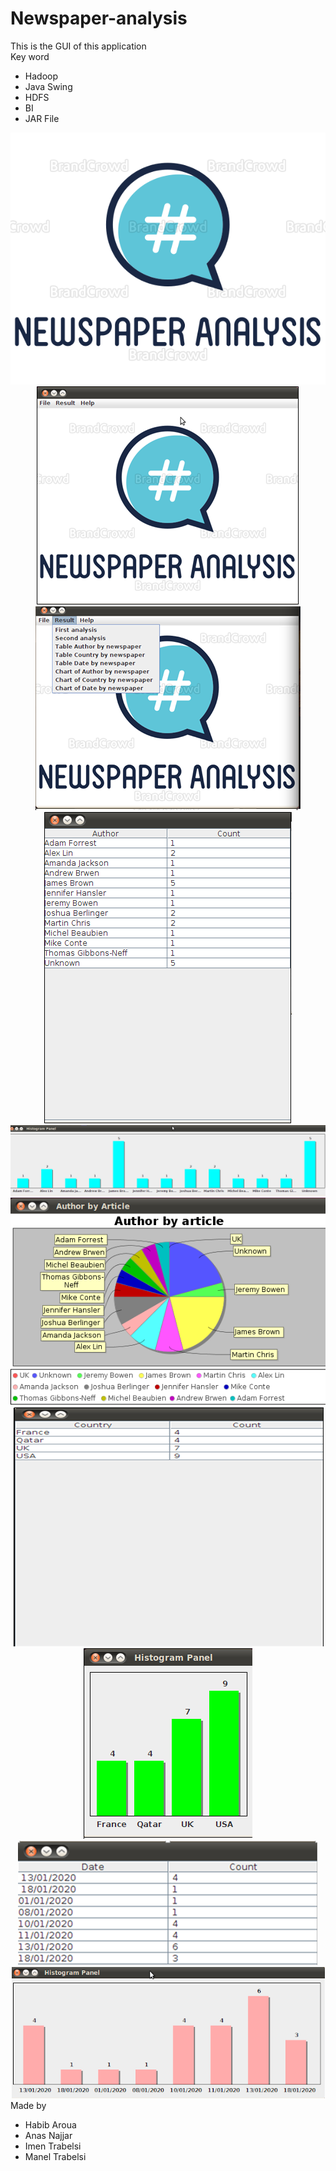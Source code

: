 # Newspaper-analysis

This is the GUI of this application 
<br>
Key word
<ul>
  <li>Hadoop</li>
  <li>Java Swing</li>
  <li>HDFS</li>
  <li>BI</li>
  <li>JAR File</li>
 </ul>
 <center>
    <img src="image/large.png" />
    <img src="image/main.png" />
    <img src="image/menu.png" />
    <img src="image/Table_NewspaperByAuthor.png" />
    <img src="image/Histogram_NewspaperByAuthor.png" />
    <img src="image/Circul_NewspaperByAuthor.png" />
    <img src="image/Table_NewspaperByCountry.png" />
    <img src="image/Histogram_NewspaperByCountry.png" />
    <img src="image/Table_NewspaperByDate.png" />
    <img src="image/Histogram_NewspaperByDate.png" />
</center>
Made by <br>
<ul>
  <li>Habib Aroua</li>
  <li>Anas Najjar</li>
  <li>Imen Trabelsi</li>
  <li>Manel Trabelsi</li>
</ul>
